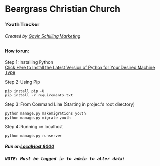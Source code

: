 # Beargrass Christian Church
### Youth Tracker
###### Created by <a href="https://schillingenterprises.github.io/Gavin-Schilling-Marketing/">Gavin Schilling Marketing</a>


#### How to run:
Step 1: Installing Python
<br>
<a href="https://www.python.org/downloads/release/latest">Click Here to Install the Latest Version of Python for Your Desired Machine Type</a>

Step 2: Using Pip
```commandline
pip install pip -U
pip install -r requirements.txt
```

Step 3: From Command Line (Starting in project's root directory)
```commandline
python manage.py makemigrations youth
python manage.py migrate youth
```

Step 4: Running on localhost
```commandline
python manage.py runserver
```
##### Run on <a href="http://localhost:8000/">LocalHost 8000</a>


### _**`NOTE: Must be logged in to admin to alter data!`**_
